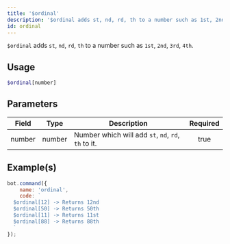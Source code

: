 ```yaml
---
title: '$ordinal'
description: '$ordinal adds st, nd, rd, th to a number such as 1st, 2nd, 3rd, 4th.'
id: ordinal
---
```


`$ordinal` adds `st`, `nd`, `rd`, `th` to a number such as `1st`, `2nd`, `3rd`, `4th`.

## Usage

```php
$ordinal[number]
```

## Parameters

| Field  | Type   | Description                                         | Required |
| ------ | ------ | --------------------------------------------------- |:--------:|
| number | number | Number which will add `st`, `nd`, `rd`, `th` to it. |   true   |

## Example(s)

```javascript
bot.command({
    name: 'ordinal',
    code: `
  $ordinal[12] -> Returns 12nd 
  $ordinal[50] -> Returns 50th
  $ordinal[11] -> Returns 11st
  $ordinal[88] -> Returns 88th
  `
});
```

